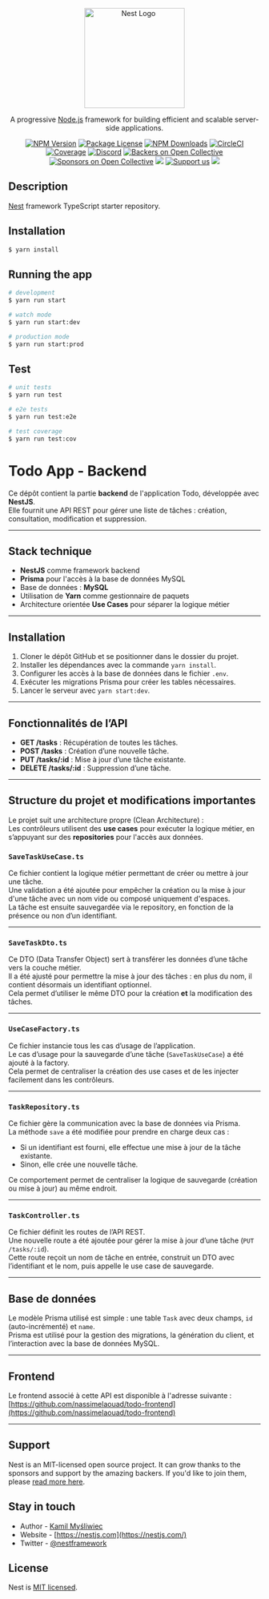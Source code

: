 <p align="center">
  <a href="http://nestjs.com/" target="blank"><img src="https://nestjs.com/img/logo-small.svg" width="200" alt="Nest Logo" /></a>
</p>

[circleci-image]: https://img.shields.io/circleci/build/github/nestjs/nest/master?token=abc123def456
[circleci-url]: https://circleci.com/gh/nestjs/nest

  <p align="center">A progressive <a href="http://nodejs.org" target="_blank">Node.js</a> framework for building efficient and scalable server-side applications.</p>
    <p align="center">
<a href="https://www.npmjs.com/~nestjscore" target="_blank"><img src="https://img.shields.io/npm/v/@nestjs/core.svg" alt="NPM Version" /></a>
<a href="https://www.npmjs.com/~nestjscore" target="_blank"><img src="https://img.shields.io/npm/l/@nestjs/core.svg" alt="Package License" /></a>
<a href="https://www.npmjs.com/~nestjscore" target="_blank"><img src="https://img.shields.io/npm/dm/@nestjs/common.svg" alt="NPM Downloads" /></a>
<a href="https://circleci.com/gh/nestjs/nest" target="_blank"><img src="https://img.shields.io/circleci/build/github/nestjs/nest/master" alt="CircleCI" /></a>
<a href="https://coveralls.io/github/nestjs/nest?branch=master" target="_blank"><img src="https://coveralls.io/repos/github/nestjs/nest/badge.svg?branch=master#9" alt="Coverage" /></a>
<a href="https://discord.gg/G7Qnnhy" target="_blank"><img src="https://img.shields.io/badge/discord-online-brightgreen.svg" alt="Discord"/></a>
<a href="https://opencollective.com/nest#backer" target="_blank"><img src="https://opencollective.com/nest/backers/badge.svg" alt="Backers on Open Collective" /></a>
<a href="https://opencollective.com/nest#sponsor" target="_blank"><img src="https://opencollective.com/nest/sponsors/badge.svg" alt="Sponsors on Open Collective" /></a>
  <a href="https://paypal.me/kamilmysliwiec" target="_blank"><img src="https://img.shields.io/badge/Donate-PayPal-ff3f59.svg"/></a>
    <a href="https://opencollective.com/nest#sponsor"  target="_blank"><img src="https://img.shields.io/badge/Support%20us-Open%20Collective-41B883.svg" alt="Support us"></a>
  <a href="https://twitter.com/nestframework" target="_blank"><img src="https://img.shields.io/twitter/follow/nestframework.svg?style=social&label=Follow"></a>
</p>
  <!--[![Backers on Open Collective](https://opencollective.com/nest/backers/badge.svg)](https://opencollective.com/nest#backer)
  [![Sponsors on Open Collective](https://opencollective.com/nest/sponsors/badge.svg)](https://opencollective.com/nest#sponsor)-->

## Description

[Nest](https://github.com/nestjs/nest) framework TypeScript starter repository.

## Installation

```bash
$ yarn install
```

## Running the app

```bash
# development
$ yarn run start

# watch mode
$ yarn run start:dev

# production mode
$ yarn run start:prod
```

## Test

```bash
# unit tests
$ yarn run test

# e2e tests
$ yarn run test:e2e

# test coverage
$ yarn run test:cov
```
# Todo App - Backend

Ce dépôt contient la partie **backend** de l'application Todo, développée avec **NestJS**.  
Elle fournit une API REST pour gérer une liste de tâches : création, consultation, modification et suppression.

---

##  Stack technique

- **NestJS** comme framework backend
- **Prisma** pour l'accès à la base de données MySQL
- Base de données : **MySQL**
- Utilisation de **Yarn** comme gestionnaire de paquets
- Architecture orientée **Use Cases** pour séparer la logique métier

---

##  Installation

1. Cloner le dépôt GitHub et se positionner dans le dossier du projet.
2. Installer les dépendances avec la commande `yarn install`.
3. Configurer les accès à la base de données dans le fichier `.env`.
4. Exécuter les migrations Prisma pour créer les tables nécessaires.
5. Lancer le serveur avec `yarn start:dev`.

---

##  Fonctionnalités de l’API

- **GET /tasks** : Récupération de toutes les tâches.
- **POST /tasks** : Création d’une nouvelle tâche.
- **PUT /tasks/:id** : Mise à jour d’une tâche existante.
- **DELETE /tasks/:id** : Suppression d’une tâche.

---

##  Structure du projet et modifications importantes

Le projet suit une architecture propre (Clean Architecture) :  
Les contrôleurs utilisent des **use cases** pour exécuter la logique métier, en s’appuyant sur des **repositories** pour l'accès aux données.

###  `SaveTaskUseCase.ts`

Ce fichier contient la logique métier permettant de créer ou mettre à jour une tâche.  
Une validation a été ajoutée pour empêcher la création ou la mise à jour d'une tâche avec un nom vide ou composé uniquement d'espaces.  
La tâche est ensuite sauvegardée via le repository, en fonction de la présence ou non d’un identifiant.

---

###  `SaveTaskDto.ts`

Ce DTO (Data Transfer Object) sert à transférer les données d’une tâche vers la couche métier.  
Il a été ajusté pour permettre la mise à jour des tâches : en plus du nom, il contient désormais un identifiant optionnel.  
Cela permet d’utiliser le même DTO pour la création **et** la modification des tâches.

---

###  `UseCaseFactory.ts`

Ce fichier instancie tous les cas d’usage de l’application.  
Le cas d’usage pour la sauvegarde d’une tâche (`SaveTaskUseCase`) a été ajouté à la factory.  
Cela permet de centraliser la création des use cases et de les injecter facilement dans les contrôleurs.

---

###  `TaskRepository.ts`

Ce fichier gère la communication avec la base de données via Prisma.  
La méthode `save` a été modifiée pour prendre en charge deux cas :  
- Si un identifiant est fourni, elle effectue une mise à jour de la tâche existante.
- Sinon, elle crée une nouvelle tâche.

Ce comportement permet de centraliser la logique de sauvegarde (création ou mise à jour) au même endroit.

---

###  `TaskController.ts`

Ce fichier définit les routes de l’API REST.  
Une nouvelle route a été ajoutée pour gérer la mise à jour d’une tâche (`PUT /tasks/:id`).  
Cette route reçoit un nom de tâche en entrée, construit un DTO avec l’identifiant et le nom, puis appelle le use case de sauvegarde.

---

##  Base de données

Le modèle Prisma utilisé est simple : une table `Task` avec deux champs, `id` (auto-incrémenté) et `name`.  
Prisma est utilisé pour la gestion des migrations, la génération du client, et l’interaction avec la base de données MySQL.

---

##  Frontend

Le frontend associé à cette API est disponible à l'adresse suivante :  
[https://github.com/nassimelaouad/todo-frontend](https://github.com/nassimelaouad/todo-frontend)

---

## Support

Nest is an MIT-licensed open source project. It can grow thanks to the sponsors and support by the amazing backers. If you'd like to join them, please [read more here](https://docs.nestjs.com/support).

## Stay in touch

- Author - [Kamil Myśliwiec](https://kamilmysliwiec.com)
- Website - [https://nestjs.com](https://nestjs.com/)
- Twitter - [@nestframework](https://twitter.com/nestframework)

## License

Nest is [MIT licensed](LICENSE).
